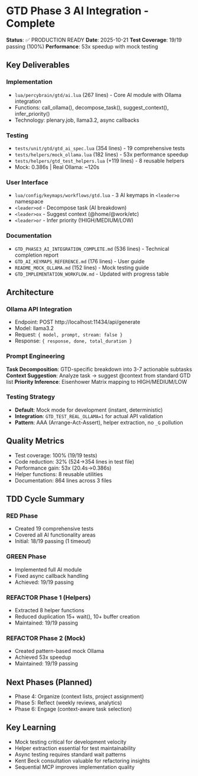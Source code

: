 # GTD Phase 3 AI Integration - Complete

**Status**: ✅ PRODUCTION READY **Date**: 2025-10-21 **Test Coverage**: 19/19 passing (100%) **Performance**: 53x speedup with mock testing

## Key Deliverables

### Implementation

- `lua/percybrain/gtd/ai.lua` (267 lines) - Core AI module with Ollama integration
- Functions: call_ollama(), decompose_task(), suggest_context(), infer_priority()
- Technology: plenary.job, llama3.2, async callbacks

### Testing

- `tests/unit/gtd/gtd_ai_spec.lua` (354 lines) - 19 comprehensive tests
- `tests/helpers/mock_ollama.lua` (182 lines) - 53x performance speedup
- `tests/helpers/gtd_test_helpers.lua` (+119 lines) - 8 reusable helpers
- Mock: 0.386s | Real Ollama: ~120s

### User Interface

- `lua/config/keymaps/workflows/gtd.lua` - 3 AI keymaps in `<leader>o` namespace
- `<leader>od` - Decompose task (AI breakdown)
- `<leader>ox` - Suggest context (@home/@work/etc)
- `<leader>or` - Infer priority (!HIGH/MEDIUM/LOW)

### Documentation

- `GTD_PHASE3_AI_INTEGRATION_COMPLETE.md` (536 lines) - Technical completion report
- `GTD_AI_KEYMAPS_REFERENCE.md` (176 lines) - User guide
- `README_MOCK_OLLAMA.md` (152 lines) - Mock testing guide
- `GTD_IMPLEMENTATION_WORKFLOW.md` - Updated with progress table

## Architecture

### Ollama API Integration

- Endpoint: POST http://localhost:11434/api/generate
- Model: llama3.2
- Request: `{ model, prompt, stream: false }`
- Response: `{ response, done, total_duration }`

### Prompt Engineering

**Task Decomposition**: GTD-specific breakdown into 3-7 actionable subtasks **Context Suggestion**: Analyze task → suggest @context from standard GTD list **Priority Inference**: Eisenhower Matrix mapping to HIGH/MEDIUM/LOW

### Testing Strategy

- **Default**: Mock mode for development (instant, deterministic)
- **Integration**: `GTD_TEST_REAL_OLLAMA=1` for actual API validation
- **Pattern**: AAA (Arrange-Act-Assert), helper extraction, no `_G` pollution

## Quality Metrics

- Test coverage: 100% (19/19 tests)
- Code reduction: 32% (524→354 lines in test file)
- Performance gain: 53x (20.4s→0.386s)
- Helper functions: 8 reusable utilities
- Documentation: 864 lines across 3 files

## TDD Cycle Summary

### RED Phase

- Created 19 comprehensive tests
- Covered all AI functionality areas
- Initial: 18/19 passing (1 timeout)

### GREEN Phase

- Implemented full AI module
- Fixed async callback handling
- Achieved: 19/19 passing

### REFACTOR Phase 1 (Helpers)

- Extracted 8 helper functions
- Reduced duplication 15+ wait(), 10+ buffer creation
- Maintained: 19/19 passing

### REFACTOR Phase 2 (Mock)

- Created pattern-based mock Ollama
- Achieved 53x speedup
- Maintained: 19/19 passing

## Next Phases (Planned)

- Phase 4: Organize (context lists, project assignment)
- Phase 5: Reflect (weekly reviews, analytics)
- Phase 6: Engage (context-aware task selection)

## Key Learning

- Mock testing critical for development velocity
- Helper extraction essential for test maintainability
- Async testing requires standard wait patterns
- Kent Beck consultation valuable for refactoring insights
- Sequential MCP improves implementation quality
